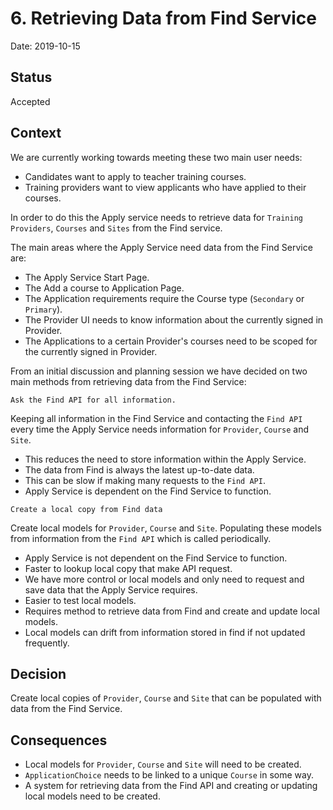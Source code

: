 # 6. Retrieving Data from Find Service

Date: 2019-10-15

## Status

Accepted

## Context
We are currently working towards meeting these two main user needs:
-   Candidates want to apply to teacher training courses.
-   Training providers want to view applicants who have applied to their courses.

In order to do this the Apply service needs to retrieve data for `Training Providers`, 
`Courses` and `Sites` from the Find service.

The main areas where the Apply Service need data from the Find Service are: 
-   The Apply Service Start Page.
-   The Add a course to Application Page.
-   The Application requirements require the Course type (`Secondary` or `Primary`).
-   The Provider UI needs to know information about the currently signed in Provider.
- The Applications to a certain Provider's courses need to be scoped for the currently signed in Provider.

From an initial discussion and planning session we have decided on two main methods from retrieving data from the Find Service:

`Ask the Find API for all information.`

Keeping all information in the Find Service and contacting the `Find API` every time the Apply Service needs information for `Provider`, `Course` and `Site`.

- This reduces the need to store information within the Apply Service.
- The data from Find is always the latest up-to-date data.
- This can be slow if making many requests to the `Find API`. 
- Apply Service is dependent on the Find Service to function. 


`Create a local copy from Find data`

Create local models for `Provider`, `Course` and `Site`. Populating these models from information from the `Find API` which is called periodically.

- Apply Service is not dependent on the Find Service to function. 
- Faster to lookup local copy that make API request.
- We have more control or local models and only need to request and save data that the Apply Service requires.
- Easier to test local models.
- Requires method to retrieve data from Find and create and update local models.
- Local models can drift from information stored in find if not updated frequently.


## Decision

Create local copies of `Provider`, `Course` and `Site` that can be populated with data from the Find Service.


## Consequences

- Local models for `Provider`, `Course` and `Site` will need to be created.
- `ApplicationChoice` needs to be linked to a unique `Course` in some way. 
- A system for retrieving data from the Find API and creating or updating local models need to be created.



